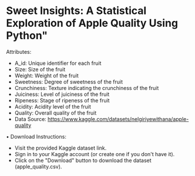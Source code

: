 # Sweet Insights: A Statistical Exploration of Apple Quality Using Python"

Attributes:

- A_id: Unique identifier for each fruit
- Size: Size of the fruit
- Weight: Weight of the fruit
- Sweetness: Degree of sweetness of the fruit
- Crunchiness: Texture indicating the crunchiness of the fruit
- Juiciness: Level of juiciness of the fruit
- Ripeness: Stage of ripeness of the fruit
- Acidity: Acidity level of the fruit
- Quality: Overall quality of the fruit
- Data Source: https://www.kaggle.com/datasets/nelgiriyewithana/apple-quality

• Download Instructions:

- Visit the provided Kaggle dataset link.
- Sign in to your Kaggle account (or create one if you don't have it).
- Click on the "Download" button to download the dataset (apple_quality.csv).
